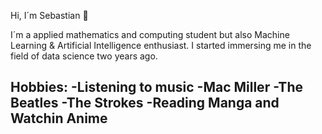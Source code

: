 Hi,  I´m Sebastian 😬

I´m a applied mathematics and computing student but also Machine Learning & Artificial Intelligence enthusiast.
I started immersing me in the field of data science two years ago. 

Hobbies:
-Listening to music
	-Mac Miller
	-The Beatles
	-The Strokes
-Reading Manga and Watchin Anime
-

